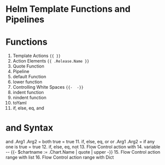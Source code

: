 # Helm Template Functions and Pipelines

# Functions
1. Template Actions `{{ }}`
2. Action Elements `{{ .Release.Name }}`
3. Quote Function
4. Pipeline 
5. default Function
6. lower function
7. Controlling White Spaces `{{-  -}}`
7. indent function
8. nindent function
9. toYaml
10. if, else, eq, and 
# and Syntax
and .Arg1 .Arg2 = both true = true
11. if, else, eq, or
or .Arg1 .Arg2 = if any one is true = true
12. if, else, eq, not
13. Flow Control action with
14. variable -- {{- $chartname := .Chart.Name | quote | upper -}}
15. Flow Control action range with list
16. Flow Control action range with Dict
